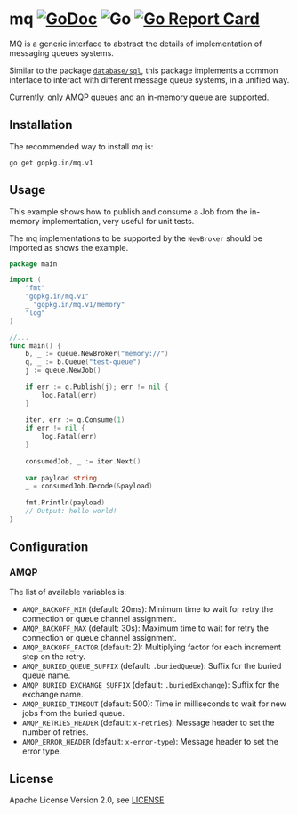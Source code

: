 # mq [![GoDoc](https://godoc.org/gopkg.in/go-mq/mq.v1?status.svg)](https://godoc.org/github.com/go-mq/mq) ![Go](https://github.com/go-mq/mq/workflows/Go/badge.svg?branch=master) [![Go Report Card](https://goreportcard.com/badge/github.com/go-mq/mq)](https://goreportcard.com/report/github.com/go-mq/mq)

MQ is a generic interface to abstract the details of implementation of messaging queues
systems.

Similar to the package [`database/sql`](https://golang.org/pkg/database/sql/),
this package implements a common interface to interact with different message queue
systems, in a unified way.

Currently, only AMQP queues and an in-memory queue are supported.

Installation
------------

The recommended way to install *mq* is:

```
go get gopkg.in/mq.v1
```

Usage
-----

This example shows how to publish and consume a Job from the in-memory
implementation, very useful for unit tests.

The mq implementations to be supported by the `NewBroker` should be imported
as shows the example.

```go
package main

import (
    "fmt"
	"gopkg.in/mq.v1"
	_ "gopkg.in/mq.v1/memory"
    "log"
)

//...
func main() {
    b, _ := queue.NewBroker("memory://")
    q, _ := b.Queue("test-queue")
    j := queue.NewJob()
    
    if err := q.Publish(j); err != nil {
        log.Fatal(err)
    }
    
    iter, err := q.Consume(1)
    if err != nil {
        log.Fatal(err)
    }
    
    consumedJob, _ := iter.Next()
    
    var payload string
    _ = consumedJob.Decode(&payload)
    
    fmt.Println(payload)
    // Output: hello world!
}
```


Configuration
-------------

### AMQP

The list of available variables is:

- `AMQP_BACKOFF_MIN` (default: 20ms): Minimum time to wait for retry the connection or queue channel assignment.
- `AMQP_BACKOFF_MAX` (default: 30s): Maximum time to wait for retry the connection or queue channel assignment.
- `AMQP_BACKOFF_FACTOR` (default: 2): Multiplying factor for each increment step on the retry.
- `AMQP_BURIED_QUEUE_SUFFIX` (default: `.buriedQueue`): Suffix for the buried queue name.
- `AMQP_BURIED_EXCHANGE_SUFFIX` (default: `.buriedExchange`): Suffix for the exchange name.
- `AMQP_BURIED_TIMEOUT` (default: 500): Time in milliseconds to wait for new jobs from the buried queue.
- `AMQP_RETRIES_HEADER` (default: `x-retries`): Message header to set the number of retries.
- `AMQP_ERROR_HEADER` (default: `x-error-type`): Message header to set the error type.

License
-------
Apache License Version 2.0, see [LICENSE](LICENSE)